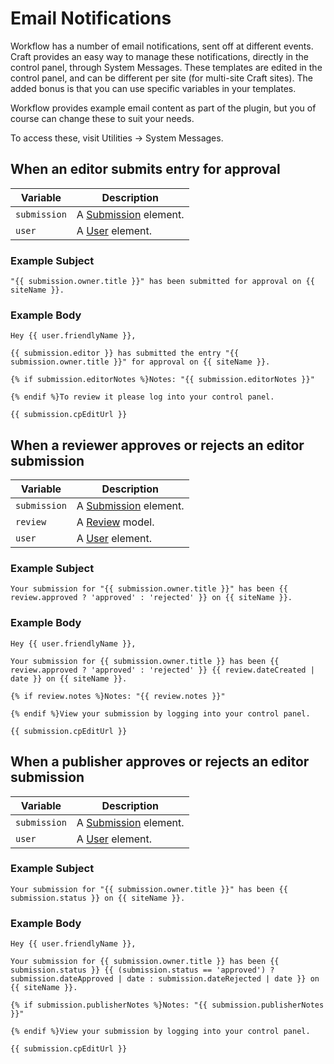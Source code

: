 # Email Notifications
Workflow has a number of email notifications, sent off at different events. Craft provides an easy way to manage these notifications, directly in the control panel, through System Messages. These templates are edited in the control panel, and can be different per site (for multi-site Craft sites). The added bonus is that you can use specific variables in your templates.

Workflow provides example email content as part of the plugin, but you of course can change these to suit your needs.

To access these, visit Utilities → System Messages.

## When an editor submits entry for approval

Variable | Description
--- | ---
`submission` | A [Submission](docs:developers/submission) element.
`user` | A [User](https://docs.craftcms.com/api/v3/craft-elements-user.html) element.

### Example Subject

```twig
"{{ submission.owner.title }}" has been submitted for approval on {{ siteName }}.
```

### Example Body

```twig
Hey {{ user.friendlyName }},

{{ submission.editor }} has submitted the entry "{{ submission.owner.title }}" for approval on {{ siteName }}.

{% if submission.editorNotes %}Notes: "{{ submission.editorNotes }}"

{% endif %}To review it please log into your control panel.

{{ submission.cpEditUrl }}
```

## When a reviewer approves or rejects an editor submission

Variable | Description
--- | ---
`submission` | A [Submission](docs:developers/submission) element.
`review` | A [Review](docs:developers/review) model.
`user` | A [User](https://docs.craftcms.com/api/v3/craft-elements-user.html) element.

### Example Subject

```twig
Your submission for "{{ submission.owner.title }}" has been {{ review.approved ? 'approved' : 'rejected' }} on {{ siteName }}.
```

### Example Body

```twig
Hey {{ user.friendlyName }},

Your submission for {{ submission.owner.title }} has been {{ review.approved ? 'approved' : 'rejected' }} {{ review.dateCreated | date }} on {{ siteName }}.

{% if review.notes %}Notes: "{{ review.notes }}"

{% endif %}View your submission by logging into your control panel.

{{ submission.cpEditUrl }}
```

## When a publisher approves or rejects an editor submission

Variable | Description
--- | ---
`submission` | A [Submission](docs:developers/submission) element.
`user` | A [User](https://docs.craftcms.com/api/v3/craft-elements-user.html) element.

### Example Subject

```twig
Your submission for "{{ submission.owner.title }}" has been {{ submission.status }} on {{ siteName }}.
```

### Example Body

```twig
Hey {{ user.friendlyName }},

Your submission for {{ submission.owner.title }} has been {{ submission.status }} {{ (submission.status == 'approved') ? submission.dateApproved | date : submission.dateRejected | date }} on {{ siteName }}.

{% if submission.publisherNotes %}Notes: "{{ submission.publisherNotes }}"

{% endif %}View your submission by logging into your control panel.

{{ submission.cpEditUrl }}
```
